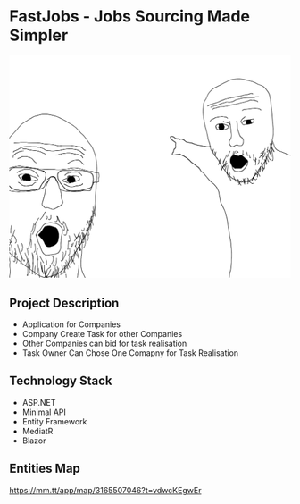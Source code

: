 # FastJobs - Jobs Sourcing Made Simpler
![FastJobs LOGO](./logo.png "FastJobs LOGO")

## Project Description

* Application for Companies
* Company Create Task for other Companies
* Other Companies can bid for task realisation
* Task Owner Can Chose One Comapny for Task Realisation



## Technology Stack

* ASP.NET
* Minimal API
* Entity Framework
* MediatR
* Blazor

## Entities Map 

https://mm.tt/app/map/3165507046?t=vdwcKEgwEr